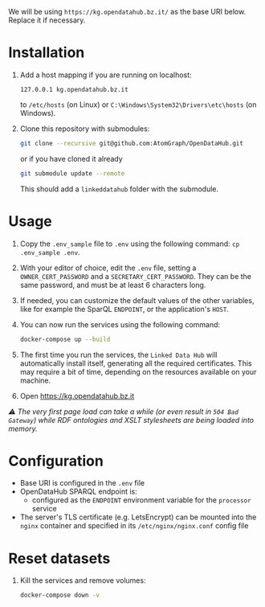   We will be using `https://kg.opendatahub.bz.it/` as the base URI below. Replace it if necessary.

# Installation

1. Add a host mapping if you are running on localhost:

     ```hosts
     127.0.0.1 kg.opendatahub.bz.it
     ```

     to `/etc/hosts` (on Linux) or `C:\Windows\System32\Drivers\etc\hosts` (on Windows).

2. Clone this repository with submodules:

     ```bash
     git clone --recursive git@github.com:AtomGraph/OpenDataHub.git
     ```

     or if you have cloned it already

     ```bash
     git submodule update --remote
     ```

     This should add a `linkeddatahub` folder with the submodule.

# Usage

1. Copy the `.env_sample` file to `.env` using the following command: `cp .env_sample .env`.
2. With your editor of choice, edit the `.env` file, setting a `OWNER_CERT_PASSWORD` and a `SECRETARY_CERT_PASSWORD`. They can be the same password, and must be at least 6 characters long.
3. If needed, you can customize the default values of the other variables, like for example the SparQL `ENDPOINT`, or the application's `HOST`.
4. You can now run the services using the following command:

   ```bash
   docker-compose up --build
   ```

5. The first time you run the services, the `Linked Data Hub` will automatically install itself, generating all the required certificates. This may require a bit of time, depending on the resources available on your machine.
6. Open <https://kg.opendatahub.bz.it>

_:warning: The very first page load can take a while (or even result in `504 Bad Gateway`) while RDF ontologies and XSLT stylesheets are being loaded into memory._

# Configuration

- Base URI is configured in the `.env` file
- OpenDataHub SPARQL endpoint is:
  - configured as the `ENDPOINT` environment variable for the `processor` service
- The server's TLS certificate (e.g. LetsEncrypt) can be mounted into the `nginx` container and specified in its `/etc/nginx/nginx.conf` config file

# Reset datasets

1. Kill the services and remove volumes:

   ```bash
   docker-compose down -v
   ```
